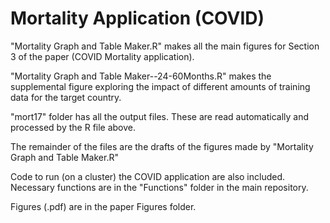 # Mortality Application (COVID)

"Mortality Graph and Table Maker.R" makes all the main figures for Section 3 of the paper (COVID Mortality application).

"Mortality Graph and Table Maker--24-60Months.R" makes the supplemental figure exploring the impact of different amounts of training data for the target country.

"mort17" folder has all the output files. These are read automatically and processed by the R file above.

The remainder of the files are the drafts of the figures made by "Mortality Graph and Table Maker.R" 

Code to run (on a cluster) the COVID application are also included. Necessary functions are in the "Functions" folder in the main repository.

Figures (.pdf) are in the paper Figures folder.
